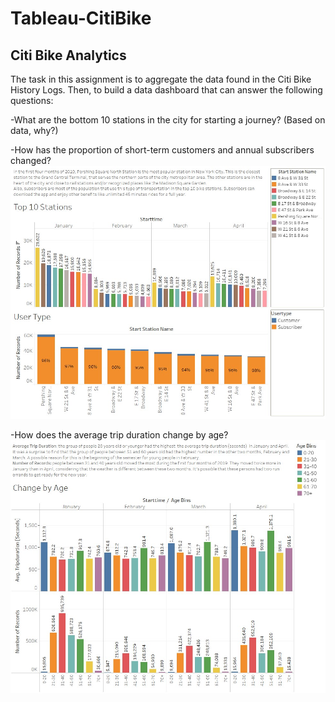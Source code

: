 # Tableau-CitiBike

## Citi Bike Analytics

The task in this assignment is to aggregate the data found in the Citi Bike History Logs. Then, to build a data dashboard that can answer the following questions:

-What are the bottom 10 stations in the city for starting a journey? (Based on data, why?)

-How has the proportion of short-term customers and annual subscribers changed?
![Top 10 Stations 2019](Images/Top10Stations2019.jpg)

-How does the average trip duration change by age?
![Change By Age](Images/ChangeByAge.jpg)
